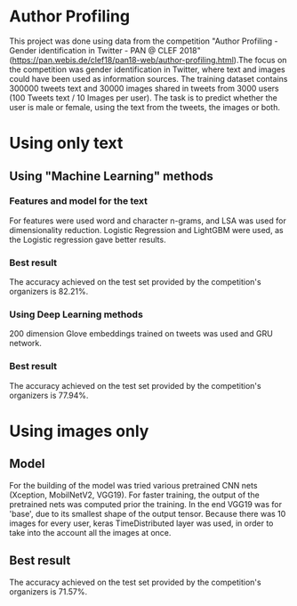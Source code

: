 # Author Profiling

This project was done using data from the competition "Author Profiling - Gender identification in Twitter - PAN @ CLEF 2018" (https://pan.webis.de/clef18/pan18-web/author-profiling.html).The focus on the competition was gender identification in Twitter, where text and images could have been used as information sources. The training dataset contains 300000 tweets text and 30000 images shared in tweets from 3000 users (100 Tweets text / 10 Images per user). The task is to predict whether the user is male or female, using the text from the tweets, the images or both.

# Using only text

## Using "Machine Learning" methods

### Features and model for the text

For features were used word and character n-grams, and LSA was used for dimensionality reduction.
Logistic Regression and LightGBM were used, as the Logistic regression gave better results.

### Best result
The accuracy achieved on the test set provided by the competition's organizers is 82.21%.

### Using Deep Learning methods
200 dimension Glove embeddings trained on tweets was used and GRU network.

### Best result
The accuracy achieved on the test set provided by the competition's organizers is 77.94%.



# Using images only

## Model
For the building of the model was tried various pretrained CNN nets (Xception, MobilNetV2, VGG19). For faster training, the output of the pretrained nets was computed prior the training.
In the end VGG19 was for 'base', due to its smallest shape of the output tensor. Because there was 10 images for every user, keras TimeDistributed layer was used, in order to take into the account all the images at once.

## Best result

The accuracy achieved on the test set provided by the competition's organizers is 71.57%.
